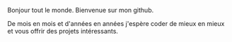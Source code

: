 Bonjour tout le monde.
Bienvenue sur mon github.

De mois en mois et d'années en années j'espère coder de mieux en mieux et vous offrir des projets intéressants.


<!-- 
Press <kbd>X</kbd> to go up, and <kbd>A</kbd> to go down.

Hi there 👋


**ErwanAllot/ErwanAllot** is a ✨ _special_ ✨ repository because its `README.md` (this file) appears on your GitHub profile.

Here are some ideas to get you started:

- 🔭 I’m currently working on ...
- 🌱 I’m currently learning ...
- 👯 I’m looking to collaborate on ...
- 🤔 I’m looking for help with ...
- 💬 Ask me about ...
- 📫 How to reach me: ...
- 😄 Pronouns: ...
- ⚡ Fun fact: ...
 -->
